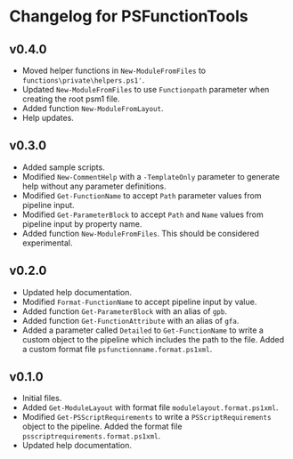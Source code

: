# Changelog for PSFunctionTools

## v0.4.0

+ Moved helper functions in `New-ModuleFromFiles` to `functions\private\helpers.ps1'`.
+ Updated `New-ModuleFromFiles` to use `Functionpath` parameter when creating the root psm1 file.
+ Added function `New-ModuleFromLayout`.
+ Help updates.

## v0.3.0

+ Added sample scripts.
+ Modified `New-CommentHelp` with a `-TemplateOnly` parameter to generate help without any parameter definitions.
+ Modified `Get-FunctionName` to accept `Path` parameter values from pipeline input.
+ Modified `Get-ParameterBlock` to accept `Path` and `Name` values from pipeline input by property name.
+ Added function `New-ModuleFromFiles`. This should be considered experimental.

## v0.2.0

+ Updated help documentation.
+ Modified `Format-FunctionName` to accept pipeline input by value.
+ Added function `Get-ParameterBlock` with an alias of `gpb`.
+ Added function `Get-FunctionAttribute` with an alias of `gfa`.
+ Added a parameter called `Detailed` to `Get-FunctionName` to write a custom object to the pipeline which includes the path to the file. Added a custom format file `psfunctionname.format.ps1xml`.

## v0.1.0

+ Initial files.
+ Added `Get-ModuleLayout` with format file `modulelayout.format.ps1xml`.
+ Modified `Get-PSScriptRequirements` to write a `PSScriptRequirements` object to the pipeline. Added the format file `psscriptrequirements.format.ps1xml`.
+ Updated help documentation.